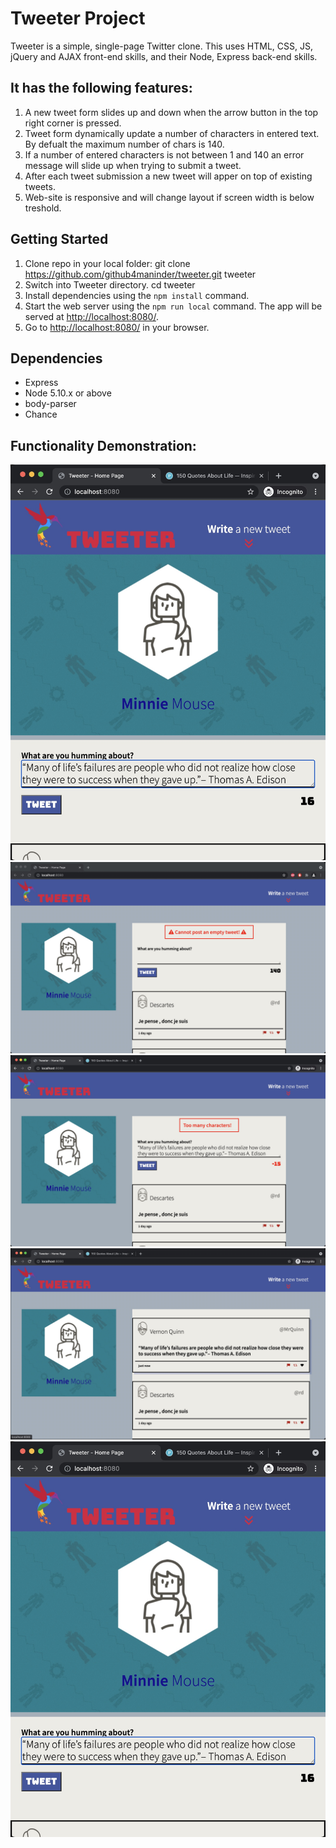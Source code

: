 # Tweeter Project

Tweeter is a simple, single-page Twitter clone. This uses HTML, CSS, JS, jQuery and AJAX front-end skills, and their Node, Express back-end skills.

## It has the following features:

1. A new tweet form slides up and down when the arrow button in the top right corner is pressed.
2. Tweet form dynamically update a number of characters in entered text. By defualt the maximum number of chars is 140.
3. If a number of entered characters is not between 1 and 140 an error message will slide up when trying to submit a tweet.
4. After each tweet submission a new tweet will apper on top of existing tweets.
5. Web-site is responsive and will change layout if screen width is below treshold.


## Getting Started

1. Clone repo in your local folder: git clone https://github.com/github4maninder/tweeter.git tweeter
2. Switch into Tweeter directory. cd tweeter
3. Install dependencies using the `npm install` command.
3. Start the web server using the `npm run local` command. The app will be served at <http://localhost:8080/>.
4. Go to <http://localhost:8080/> in your browser.

## Dependencies

- Express
- Node 5.10.x or above
- body-parser
- Chance

## Functionality Demonstration:

!["New Tweet"](public/docs/phoneView.JPG)
!["Error 1(Tweet is too Short)"](public/docs/tooShort.JPG)
!["Error 2 (Tweet is too Long)"](public/docs/tooLong.JPG)
!["Hover over"](public/docs/hoverView.JPG)
!["Screen resize on mobile"](public/docs/phoneView.JPG)